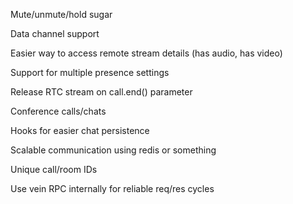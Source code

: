 Mute/unmute/hold sugar

Data channel support

Easier way to access remote stream details (has audio, has video)

Support for multiple presence settings

Release RTC stream on call.end() parameter

Conference calls/chats

Hooks for easier chat persistence

Scalable communication using redis or something

Unique call/room IDs

Use vein RPC internally for reliable req/res cycles